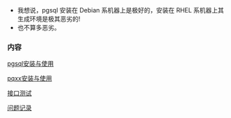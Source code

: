 
- 我想说，pgsql 安装在 Debian 系机器上是极好的，安装在 RHEL 系机器上其生成环境是极其恶劣的!
- 也不算多恶劣。


### 内容

[pgsql安装与使用](pqsql安装与使用.md)

[pqxx安装与使用](pqxx安装与使用.md)

[接口测试](接口测试.md)

[问题记录](Q.md)

